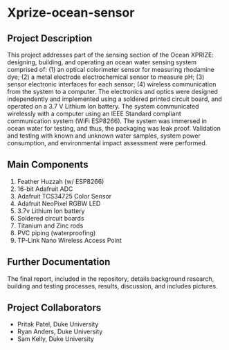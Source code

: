 # Xprize-ocean-sensor
## Project Description
This project addresses part of the sensing section of the Ocean XPRIZE: designing, building, and operating an ocean water sensing system comprised of: (1) an optical colorimeter sensor for measuring rhodamine dye; (2) a metal electrode electrochemical sensor to measure pH; (3) sensor electronic interfaces for each sensor; (4) wireless communication from the system to a computer.  The electronics and optics were designed independently and implemented using a soldered printed circuit board, and operated on a 3.7 V Lithium Ion battery.  The system communicated wirelessly with a computer using an IEEE Standard compliant communication system (WiFi ESP8266).  The system was immersed in ocean water for testing, and thus, the packaging was leak proof. Validation and testing with known and unknown water samples, system power consumption, and environmental impact assessment were performed.
## Main Components
1. Feather Huzzah (w/ ESP8266)
2. 16-bit Adafruit ADC
3. Adafruit TCS34725 Color Sensor
4. Adafruit NeoPixel RGBW LED
5. 3.7v Lithium Ion battery
6. Soldered circuit boards
7. Titanium and Zinc rods
8. PVC piping (waterproofing)
9. TP-Link Nano Wireless Access Point
## Further Documentation
The final report, included in the repository, details background research, building and testing processes, results, discussion, and includes pictures.
## Project Collaborators
- Pritak Patel, Duke University
- Ryan Anders, Duke University
- Sam Kelly, Duke University